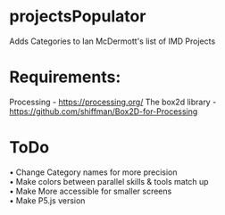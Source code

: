 # projectsPopulator
Adds Categories to Ian McDermott's list of IMD Projects

# Requirements:
Processing - https://processing.org/
The box2d library - https://github.com/shiffman/Box2D-for-Processing

# ToDo
• Change Category names for more precision \
• Make colors between parallel skills & tools match up  \
• Make More accessible for smaller screens  \
• Make P5.js version  

